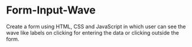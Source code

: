 # Form-Input-Wave
Create a form using HTML, CSS and JavaScript in which user can see the wave like labels on clicking for entering the data or clicking outside the form.
